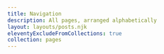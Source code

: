 ```yaml
---
title: Navigation
description: All pages, arranged alphabetically
layout: layouts/posts.njk
eleventyExcludeFromCollections: true
collection: pages
---
```

